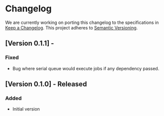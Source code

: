 # Changelog

We are currently working on porting this changelog to the specifications in
[Keep a Changelog](https://keepachangelog.com/en/1.0.0/).
This project adheres to [Semantic Versioning](https://semver.org/spec/v2.0.0.html).


## [Version 0.1.1] - 

### Fixed
* Bug where serial queue would execute jobs if any dependency passed.

## [Version 0.1.0] - Released

### Added
* Initial version
